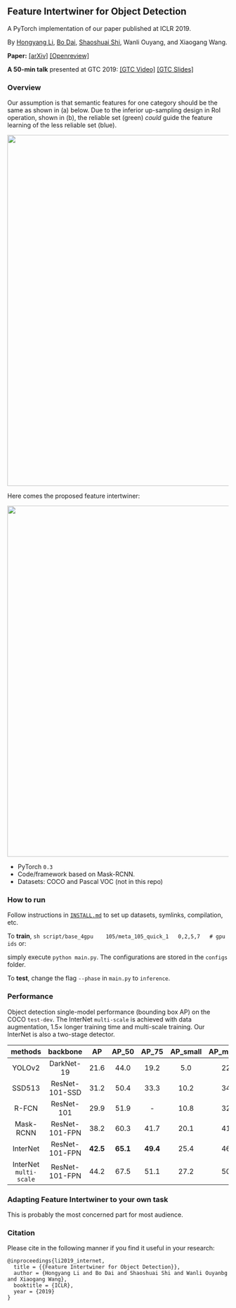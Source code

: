 ## Feature Intertwiner for Object Detection


A PyTorch implementation of our paper published at ICLR 2019.

By [Hongyang Li](http://www.ee.cuhk.edu.hk/~yangli/), 
[Bo Dai](http://daibo.info/),
[Shaoshuai Shi](https://scholar.google.com.hk/citations?user=DC9wzBgAAAAJ&hl=en), 
Wanli Ouyang, and Xiaogang Wang.

**Paper:** 
[[arXiv]](https://arxiv.org/abs/1903.11851)
[[Openreview]](https://openreview.net/forum?id=SyxZJn05YX) 

**A 50-min talk** presented at GTC 2019:
[[GTC Video]](https://on-demand.gputechconf.com/gtc/2019/video/_/S9551/) 
[[GTC Slides]](https://docs.google.com/presentation/d/12Syg5OXD6nGwtG_nwmoQ4kqX5GtJ-5pJ1OuVY53FqB0/edit?usp=sharing)

### Overview

Our assumption is that semantic features for one category should be the same as shown
in (a) below. Due to the inferior up-sampling design in RoI operation, shown in 
(b), the reliable set (green) *could* guide the feature learning of the less
reliable set (blue).


<img src="assets/motivation_new.png" width="800">


Here comes the proposed feature intertwiner:


<img src="assets/intertwiner.png" width="800">


- PyTorch `0.3` 
- Code/framework based on Mask-RCNN.
- Datasets: COCO and Pascal VOC (not in this repo)

### How to run

Follow instructions in [`INSTALL.md`](INSTALL.md) to 
set up datasets, symlinks, compilation, etc.

To **train**,
`
sh script/base_4gpu    105/meta_105_quick_1   0,2,5,7   # gpu ids
`
or:  

simply execute `python main.py`. The configurations are stored 
in the `configs` folder.

To **test**,
change the flag `--phase` in `main.py` to `inference`. 

### Performance

Object detection single-model performance (bounding box AP) on the COCO `test-dev`.
The InterNet `multi-scale` is achieved with data augmentation, 1.5× longer training time and multi-scale
training. Our InterNet is also a two-stage detector.

| methods    | backbone           | AP  | AP_50 | AP_75 | AP_small|  AP_medium | AP_large| 
| :-----: | :-----: | :-----:| :----: |:----:| :----:|:----:| :----:|
| YOLOv2     | DarkNet-19  | 21.6  | 44.0 | 19.2 | 5.0 | 22.4 | 35.5 |
| SSD513     | ResNet-101-SSD | 31.2 | 50.4 | 33.3 | 10.2 | 34.5 | 49.8 |
| R-FCN     | ResNet-101 | 29.9 | 51.9 | - | 10.8 | 32.8 | 45.0 |
| Mask-RCNN     | ResNet-101-FPN | 38.2 | 60.3 | 41.7 | 20.1 | 41.1 | 50.2 |
| InterNet     | ResNet-101-FPN | **42.5** | **65.1** | **49.4** | 25.4 | 46.6 | 54.3 |
| InterNet `multi-scale`    | ResNet-101-FPN | 44.2 | 67.5 | 51.1 | 27.2 | 50.3 | 57.7 |

### Adapting Feature Intertwiner to your own task

This is probably the most concerned part for most audience.

### Citation
Please cite in the following manner if you find it useful in your research:
```
@inproceedings{li2019_internet,
  title = {{Feature Intertwiner for Object Detection}},
  author = {Hongyang Li and Bo Dai and Shaoshuai Shi and Wanli Ouyanbg and Xiaogang Wang},
  booktitle = {ICLR},
  year = {2019}
}
```


